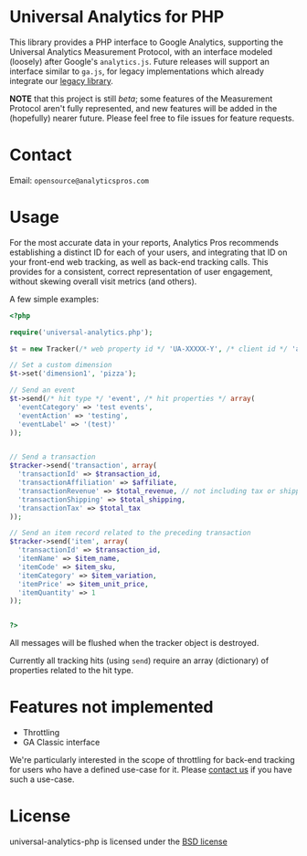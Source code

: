 # Universal Analytics for PHP 

This library provides a PHP interface to Google Analytics, supporting the Universal Analytics Measurement Protocol, with an interface modeled (loosely) after Google's `analytics.js`.
Future releases will support an interface similar to `ga.js`, for legacy implementations which already integrate our [legacy library](https://github.com/analytics-pros/google-analytics-php-legacy).

**NOTE** that this project is still _beta_; some features of the Measurement Protocol aren't fully represented, and new features will be added in the (hopefully) nearer future. Please feel free to file issues for feature requests.

# Contact
Email: `opensource@analyticspros.com`

# Usage

For the most accurate data in your reports, Analytics Pros recommends establishing a distinct ID for each of your users, and integrating that ID on your front-end web tracking, as well as back-end tracking calls. This provides for a consistent, correct representation of user engagement, without skewing overall visit metrics (and others).

A few simple examples:

```php
<?php

require('universal-analytics.php');

$t = new Tracker(/* web property id */ 'UA-XXXXX-Y', /* client id */ 'abc', /* user id */ null);

// Set a custom dimension
$t->set('dimension1', 'pizza');

// Send an event
$t->send(/* hit type */ 'event', /* hit properties */ array(
  'eventCategory' => 'test events',
  'eventAction' => 'testing',
  'eventLabel' => '(test)'
));


// Send a transaction
$tracker->send('transaction', array(
  'transactionId' => $transaction_id,
  'transactionAffiliation' => $affiliate,
  'transactionRevenue' => $total_revenue, // not including tax or shipping
  'transactionShipping' => $total_shipping,
  'transactionTax' => $total_tax
));

// Send an item record related to the preceding transaction
$tracker->send('item', array(
  'transactionId' => $transaction_id,
  'itemName' => $item_name,
  'itemCode' => $item_sku,
  'itemCategory' => $item_variation,
  'itemPrice' => $item_unit_price,
  'itemQuantity' => 1
));


?>
```

All messages will be flushed when the tracker object is destroyed.

Currently all tracking hits (using `send`) require an array (dictionary) of properties related to the hit type.


# Features not implemented

* Throttling 
* GA Classic interface

We're particularly interested in the scope of throttling for back-end tracking for users who have a defined use-case for it. Please [contact us](mailto:opensource@analyticspros.com) if you have such a use-case.


# License

universal-analytics-php is licensed under the [BSD license](./LICENSE)
